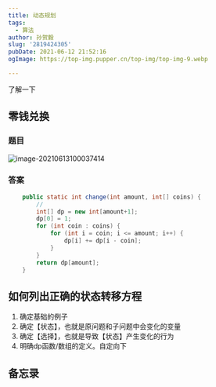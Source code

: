 ```yaml
---
title: 动态规划
tags:
  - 算法
author: 孙贺毅
slug: '2819424305'
pubDate: 2021-06-12 21:52:16
ogImage: https://top-img.pupper.cn/top-img/top-img-9.webp

---
```

了解一下

<!-- more -->

## 零钱兑换

### 题目

![image-20210613100037414](https://gitee.com/flow_disaster/blog-map-bed/raw/master/img/image-20210613100037414.png)

### 答案

```java
    public static int change(int amount, int[] coins) {
        // 
        int[] dp = new int[amount+1];
        dp[0] = 1;
        for (int coin : coins) {
            for (int i = coin; i <= amount; i++) {
                dp[i] += dp[i - coin];
            }
        }
        return dp[amount];
    }
```

## 如何列出正确的状态转移方程

1.  确定基础的例子
2. 确定【状态】，也就是原问题和子问题中会变化的变量
3. 确定【选择】，也就是导致【状态】产生变化的行为
4. 明确dp函数/数组的定义。自定向下

## 备忘录

